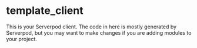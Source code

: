 # template_client

This is your Serverpod client. The code in here is mostly generated by
Serverpod, but you may want to make changes if you are adding modules to your
project.
